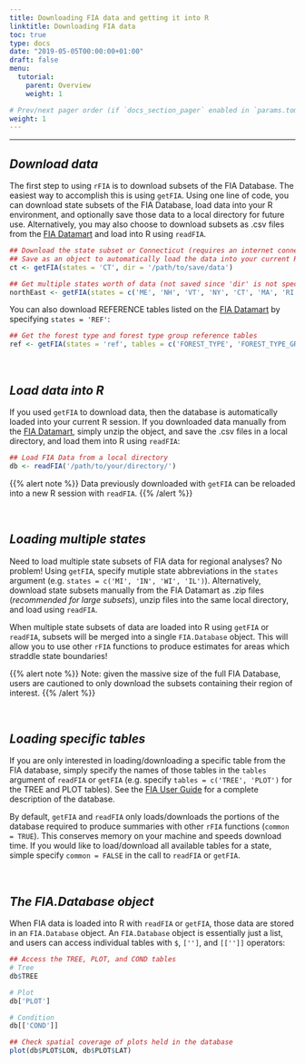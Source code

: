 ```yaml
---
title: Downloading FIA data and getting it into R
linktitle: Downloading FIA data
toc: true
type: docs
date: "2019-05-05T00:00:00+01:00"
draft: false
menu:
  tutorial:
    parent: Overview
    weight: 1

# Prev/next pager order (if `docs_section_pager` enabled in `params.toml`)
weight: 1
---
```


___


## _**Download data**_
The first step to using `rFIA` is to download subsets of the FIA Database. The easiest way to accomplish this is using `getFIA`.  Using one line of code, you can download state subsets of the FIA Database, load data into your R environment, and optionally save those data to a local directory for future use. Alternatively, you may also choose to download subsets as .csv files from the <a href="https://apps.fs.usda.gov/fia/datamart/CSV/datamart_csv.html" target="_blank">FIA Datamart</a> and load into R using `readFIA`.



```r
## Download the state subset or Connecticut (requires an internet connection)
## Save as an object to automatically load the data into your current R session!
ct <- getFIA(states = 'CT', dir = '/path/to/save/data')

## Get multiple states worth of data (not saved since 'dir' is not specified)
northEast <- getFIA(states = c('ME', 'NH', 'VT', 'NY', 'CT', 'MA', 'RI'))
```

You can also download REFERENCE tables listed on the <a href="https://apps.fs.usda.gov/fia/datamart/CSV/datamart_csv.html" target="_blank">FIA Datamart</a> by specifying `states = 'REF'`:

```r
## Get the forest type and forest type group reference tables
ref <- getFIA(states = 'ref', tables = c('FOREST_TYPE', 'FOREST_TYPE_GROUP'))
```


<br>

## _**Load data into R**_
If you used `getFIA` to download data, then the database is automatically loaded into your current R session.  If you downloaded data manually from the <a href="https://apps.fs.usda.gov/fia/datamart/CSV/datamart_csv.html" target="_blank">FIA Datamart</a>, simply unzip the object, and save the .csv files in a local directory, and load them into R using `readFIA`: 


```r
## Load FIA Data from a local directory
db <- readFIA('/path/to/your/directory/')
```

{{% alert note %}}
Data previously downloaded with `getFIA` can be reloaded into a new R session with `readFIA`.
{{% /alert %}}

<br>

## _**Loading multiple states**_
Need to load multiple state subsets of FIA data for regional analyses? No problem! Using `getFIA`, specify mutiple state abbreviations in the `states` argument (e.g. `states = c('MI', 'IN', 'WI', 'IL')`). Alternatively, download state subsets manually from the FIA Datamart as .zip files  (*recommended for large subsets*), unzip files into the same local directory, and load using `readFIA`.

When multiple state subsets of data are loaded into R using `getFIA` or `readFIA`, subsets will be merged into a single `FIA.Database` object. This will allow you to use other `rFIA` functions to produce estimates for areas which straddle state boundaries!

{{% alert note %}}
Note: given the massive size of the full FIA Database, users are cautioned to only download the subsets containing their region of interest.
{{% /alert %}}

<br>

## _**Loading specific tables**_
If you are only interested in loading/downloading a specific table from the FIA database, simply specify the names of those tables in the `tables` argument of `readFIA` or `getFIA` (e.g. specify `tables = c('TREE', 'PLOT')` for the TREE and PLOT tables). See the <a href="https://www.fia.fs.fed.us/library/database-documentation/current/ver80/FIADB%20User%20Guide%20P2_8-0.pdf" target="_blank">FIA User Guide</a> for a complete description of the database.

By default, `getFIA` and `readFIA` only loads/downloads the portions of the database required to produce summaries with other `rFIA` functions (`common = TRUE`). This conserves memory on your machine and speeds download time. If you would like to load/download all available tables for a state, simple specify `common = FALSE` in the call to  `readFIA` or `getFIA`.

<br>

## _**The FIA.Database object**_
When FIA data is loaded into R with `readFIA` or `getFIA`, those data are stored in an `FIA.Database` object. An `FIA.Database` object is essentially just a list, and users can access individual tables with `$`, `['']`, and `[['']]` operators: 


```r
## Access the TREE, PLOT, and COND tables 
# Tree
db$TREE

# Plot
db['PLOT']

# Condition
db[['COND']]

## Check spatial coverage of plots held in the database
plot(db$PLOT$LON, db$PLOT$LAT)
```
